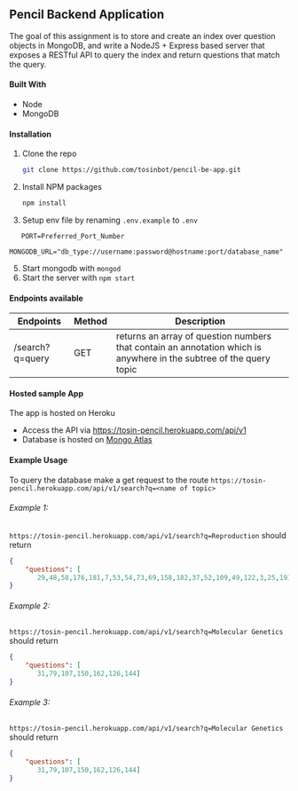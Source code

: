 
## Pencil Backend Application
The goal of this assignment is to store and create an index over question objects in MongoDB, and write a NodeJS + Express based server that exposes a RESTful API to query the index and return questions that match the query.

#### Built With

- Node
- MongoDB

#### Installation

1. Clone the repo
   ```sh
   git clone https://github.com/tosinbot/pencil-be-app.git
   ```
3. Install NPM packages
   ```sh
   npm install
   ```
4. Setup env file by renaming `.env.example` to `.env`
```JS
   PORT=Preferred_Port_Number
   MONGODB_URL="db_type://username:password@hostname:port/database_name"
   ```
5. Start mongodb with `mongod`
6. Start the server with `npm start`

#### Endpoints available
| Endpoints                 | Method  | Description                                         |
|---------------------------|---------|-----------------------------------------------------|
|  /search?q=query          | GET     | returns an array of question numbers that contain an annotation which is anywhere in the subtree of the query topic|

#### Hosted sample App
The app is hosted on Heroku
- Access the API via https://tosin-pencil.herokuapp.com/api/v1
- Database is hosted on [Mongo Atlas](https://cloud.mongodb.com/)

#### Example Usage
To query the database make a get request to the route `https://tosin-pencil.herokuapp.com/api/v1/search?q=<name of topic>`

###### Example 1:
`https://tosin-pencil.herokuapp.com/api/v1/search?q=Reproduction`
should return
```JSON
{
    "questions": [
       29,48,58,176,181,7,53,54,73,69,158,182,37,52,109,49,122,3,25,193,125,133,12,45,138,187,56,153,190,15,130,167,197]
}
```

###### Example 2:
`https://tosin-pencil.herokuapp.com/api/v1/search?q=Molecular Genetics`
should return
```JSON
{
    "questions": [
       31,79,107,150,162,126,144]
}
```

###### Example 3:
`https://tosin-pencil.herokuapp.com/api/v1/search?q=Molecular Genetics`
should return
```JSON
{
    "questions": [
       31,79,107,150,162,126,144]
}